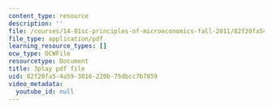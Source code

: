 ```yaml
---
content_type: resource
description: ''
file: /courses/14-01sc-principles-of-microeconomics-fall-2011/82f20fa54a593016220b75dbcc7b7859_H3_TYEeswuM.pdf
file_type: application/pdf
learning_resource_types: []
ocw_type: OCWFile
resourcetype: Document
title: 3play pdf file
uid: 82f20fa5-4a59-3016-220b-75dbcc7b7859
video_metadata:
  youtube_id: null
---
```

